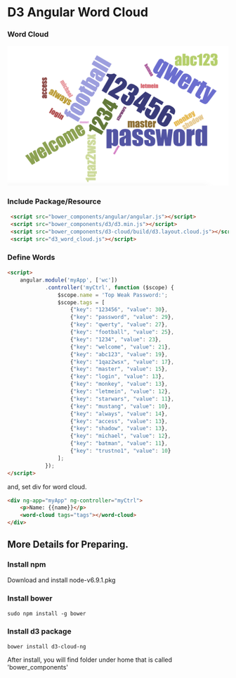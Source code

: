 D3 Angular Word Cloud
===============================================================
### Word Cloud
![Word Cloud](https://github.com/lucasko-tw/angular-d3-word-cloud/blob/master/word-cloud.png)

### Include Package/Resource
```HTML
 <script src="bower_components/angular/angular.js"></script>
 <script src="bower_components/d3/d3.min.js"></script>
 <script src="bower_components/d3-cloud/build/d3.layout.cloud.js"></script>
 <script src="d3_word_cloud.js"></script>
```

### Define Words
```HTML
<script>
    angular.module('myApp', ['wc'])
            .controller('myCtrl', function ($scope) {
                $scope.name = 'Top Weak Password:';
                $scope.tags = [
                    {"key": "123456", "value": 30},
                    {"key": "password", "value": 29},
                    {"key": "qwerty", "value": 27},
                    {"key": "football", "value": 25},
                    {"key": "1234", "value": 23},
                    {"key": "welcome", "value": 21},
                    {"key": "abc123", "value": 19},
                    {"key": "1qaz2wsx", "value": 17},
                    {"key": "master", "value": 15},
                    {"key": "login", "value": 13},
                    {"key": "monkey", "value": 13},
                    {"key": "letmein", "value": 12},
                    {"key": "starwars", "value": 11},
                    {"key": "mustang", "value": 10},
                    {"key": "always", "value": 14},
                    {"key": "access", "value": 13},
                    {"key": "shadow", "value": 13},
                    {"key": "michael", "value": 12},
                    {"key": "batman", "value": 11},
                    {"key": "trustno1", "value": 10}
                ];
            });
</script>

```

and, set div for word cloud.

```HTML
<div ng-app="myApp" ng-controller="myCtrl">
    <p>Name: {{name}}</p>
    <word-cloud tags="tags"></word-cloud>
</div>
```

More Details for Preparing.
-------------------------------------
### Install npm

Download and install node-v6.9.1.pkg 

### Install bower

	sudo npm install -g bower

### Install d3 package

	bower install d3-cloud-ng

After install, you will find folder under home that is called 'bower_components'


